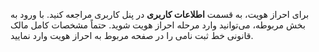 <p>برای احراز هویت، به قسمت <strong>اطلاعات کاربری</strong> در پنل کاربری مراجعه کنید. با ورود به بخش مربوطه، می‌توانید وارد مرحله احراز هویت شوید. حتماً مشخصات کامل مالک قانونی خط ثبت نامی را در صفحه مربوط به احراز هویت وارد نمایید.</p>